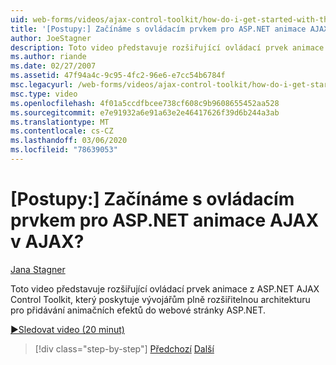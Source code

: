 ```yaml
---
uid: web-forms/videos/ajax-control-toolkit/how-do-i-get-started-with-the-aspnet-ajax-animation-extender-control
title: '[Postupy:] Začínáme s ovládacím prvkem pro ASP.NET animace AJAX v AJAX? | Dokumenty Microsoft'
author: JoeStagner
description: Toto video představuje rozšiřující ovládací prvek animace z ASP.NET AJAX Control Toolkit, který poskytuje vývojářům plně rozšiřitelnou architekturu pro...
ms.author: riande
ms.date: 02/27/2007
ms.assetid: 47f94a4c-9c95-4fc2-96e6-e7cc54b6784f
msc.legacyurl: /web-forms/videos/ajax-control-toolkit/how-do-i-get-started-with-the-aspnet-ajax-animation-extender-control
msc.type: video
ms.openlocfilehash: 4f01a5ccdfbcee738cf608c9b9608655452aa528
ms.sourcegitcommit: e7e91932a6e91a63e2e46417626f39d6b244a3ab
ms.translationtype: MT
ms.contentlocale: cs-CZ
ms.lasthandoff: 03/06/2020
ms.locfileid: "78639053"
---
```

# <a name="how-do-i-get-started-with-the-aspnet-ajax-animation-extender-control"></a>[Postupy:] Začínáme s ovládacím prvkem pro ASP.NET animace AJAX v AJAX?

[Jana Stagner](https://github.com/JoeStagner)

Toto video představuje rozšiřující ovládací prvek animace z ASP.NET AJAX Control Toolkit, který poskytuje vývojářům plně rozšiřitelnou architekturu pro přidávání animačních efektů do webové stránky ASP.NET.

[&#9654;Sledovat video (20 minut)](https://channel9.msdn.com/Blogs/ASP-NET-Site-Videos/how-do-i-get-started-with-the-aspnet-ajax-animation-extender-control)

> [!div class="step-by-step"]
> [Předchozí](how-do-i-use-the-aspnet-ajax-passwordstrength-extender.md)
> [Další](how-do-i-use-the-aspnet-ajax-confirmbutton-extender.md)
